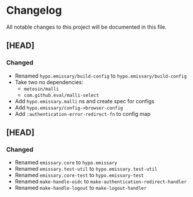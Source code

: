 # Changelog

All notable changes to this project will be documented in this file.

## [HEAD]

### Changed

 - Renamed `hypo.emissary/build-config` to `hypo.emissary/build-config`
 - Take two no dependencies:
   - `metosin/malli`
   - `com.github.eval/malli-select`
 - Add `hypo.emissary.malli` ns and create spec for configs
 - Add `hypo.emissary/config->browser-config`
 - Add `:authentication-error-redirect-fn` to config map

## [HEAD]

### Changed

 - Renamed `emissary.core` to `hypo.emissary`
 - Renamed `emissary.test-util` to `hypo.emissary.test-util`
 - Renamed `emissary.core-test` to `hypo.emissary-test`
 - Renamed `make-handle-oidc` to `make-authentication-redirect-handler`
 - Renamed `make-handle-logout` to `make-logout-handler`
